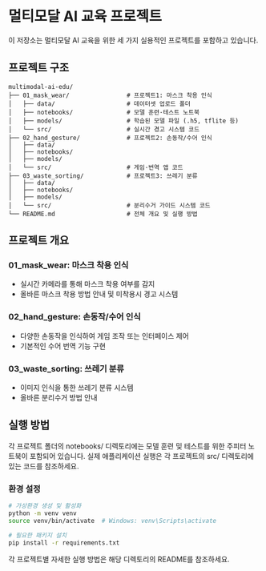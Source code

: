 # 멀티모달 AI 교육 프로젝트

이 저장소는 멀티모달 AI 교육을 위한 세 가지 실용적인 프로젝트를 포함하고 있습니다.

## 프로젝트 구조

```
multimodal-ai-edu/
├── 01_mask_wear/                # 프로젝트1: 마스크 착용 인식
│   ├── data/                    # 데이터셋 업로드 폴더
│   ├── notebooks/               # 모델 훈련·테스트 노트북
│   ├── models/                  # 학습된 모델 파일 (.h5, tflite 등)
│   └── src/                     # 실시간 경고 시스템 코드
├── 02_hand_gesture/             # 프로젝트2: 손동작/수어 인식
│   ├── data/
│   ├── notebooks/
│   ├── models/
│   └── src/                     # 게임·번역 앱 코드
├── 03_waste_sorting/            # 프로젝트3: 쓰레기 분류
│   ├── data/
│   ├── notebooks/
│   ├── models/
│   └── src/                     # 분리수거 가이드 시스템 코드
└── README.md                    # 전체 개요 및 실행 방법
```

## 프로젝트 개요

### 01_mask_wear: 마스크 착용 인식
- 실시간 카메라를 통해 마스크 착용 여부를 감지
- 올바른 마스크 착용 방법 안내 및 미착용시 경고 시스템

### 02_hand_gesture: 손동작/수어 인식
- 다양한 손동작을 인식하여 게임 조작 또는 인터페이스 제어
- 기본적인 수어 번역 기능 구현

### 03_waste_sorting: 쓰레기 분류
- 이미지 인식을 통한 쓰레기 분류 시스템
- 올바른 분리수거 방법 안내

## 실행 방법

각 프로젝트 폴더의 notebooks/ 디렉토리에는 모델 훈련 및 테스트를 위한 주피터 노트북이 포함되어 있습니다.
실제 애플리케이션 실행은 각 프로젝트의 src/ 디렉토리에 있는 코드를 참조하세요.

### 환경 설정
```bash
# 가상환경 생성 및 활성화
python -m venv venv
source venv/bin/activate  # Windows: venv\Scripts\activate

# 필요한 패키지 설치
pip install -r requirements.txt
```

각 프로젝트별 자세한 실행 방법은 해당 디렉토리의 README를 참조하세요. 